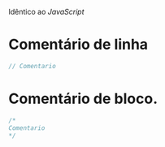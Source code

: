 Idêntico ao *JavaScript*

# Comentário de linha
```java
// Comentario
```

# Comentário de bloco.
```java
/*
Comentario
*/
```